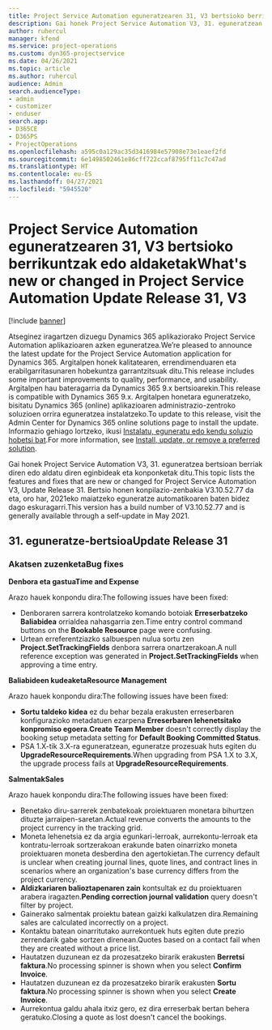 ```yaml
---
title: Project Service Automation eguneratzearen 31, V3 bertsioko berrikuntzak edo aldaketak
description: Gai honek Project Service Automation V3, 31. eguneratzean erabilgarri dauden eginbideak eta konponketak ditu.
author: ruhercul
manager: kfend
ms.service: project-operations
ms.custom: dyn365-projectservice
ms.date: 04/26/2021
ms.topic: article
ms.author: ruhercul
audience: Admin
search.audienceType:
- admin
- customizer
- enduser
search.app:
- D365CE
- D365PS
- ProjectOperations
ms.openlocfilehash: a595c0a129ac35d3416984e57908e73e1eaef2fd
ms.sourcegitcommit: 6e1498502461e86cff722ccaf8795ff11c7c47ad
ms.translationtype: HT
ms.contentlocale: eu-ES
ms.lasthandoff: 04/27/2021
ms.locfileid: "5945520"
---
```

# <a name="whats-new-or-changed-in-project-service-automation-update-release-31-v3"></a><span data-ttu-id="d8d45-103">Project Service Automation eguneratzearen 31, V3 bertsioko berrikuntzak edo aldaketak</span><span class="sxs-lookup"><span data-stu-id="d8d45-103">What's new or changed in Project Service Automation Update Release 31, V3</span></span>

[!include [banner](../includes/psa-now-project-operations.md)]

<span data-ttu-id="d8d45-104">Atseginez iragartzen dizuegu Dynamics 365 aplikaziorako Project Service Automation aplikazioaren azken eguneratzea.</span><span class="sxs-lookup"><span data-stu-id="d8d45-104">We’re pleased to announce the latest update for the Project Service Automation application for Dynamics 365.</span></span> <span data-ttu-id="d8d45-105">Argitalpen honek kalitatearen, errendimenduaren eta erabilgarritasunaren hobekuntza garrantzitsuak ditu.</span><span class="sxs-lookup"><span data-stu-id="d8d45-105">This release includes some important improvements to quality, performance, and usability.</span></span> <span data-ttu-id="d8d45-106">Argitalpen hau bateragarria da Dynamics 365 9.x bertsioarekin.</span><span class="sxs-lookup"><span data-stu-id="d8d45-106">This release is compatible with Dynamics 365 9.x.</span></span> <span data-ttu-id="d8d45-107">Argitalpen honetara eguneratzeko, bisitatu Dynamics 365 (online) aplikazioaren administrazio-zentroko soluzioen orrira eguneratzea instalatzeko.</span><span class="sxs-lookup"><span data-stu-id="d8d45-107">To update to this release, visit the Admin Center for Dynamics 365 online solutions page to install the update.</span></span> <span data-ttu-id="d8d45-108">Informazio gehiago lortzeko, ikusi [Instalatu, eguneratu edo kendu soluzio hobetsi bat](/power-platform/admin/install-remove-preferred-solution).</span><span class="sxs-lookup"><span data-stu-id="d8d45-108">For more information, see [Install, update, or remove a preferred solution](/power-platform/admin/install-remove-preferred-solution).</span></span>

<span data-ttu-id="d8d45-109">Gai honek Project Service Automation V3, 31. eguneratzea bertsioan berriak diren edo aldatu diren eginbideak eta konponketak ditu.</span><span class="sxs-lookup"><span data-stu-id="d8d45-109">This topic lists the features and fixes that are new or changed for Project Service Automation V3, Update Release 31.</span></span> <span data-ttu-id="d8d45-110">Bertsio honen konpilazio-zenbakia V3.10.52.77 da eta, oro har, 2021eko maiatzeko eguneratze automatikoaren baten bidez dago eskuragarri.</span><span class="sxs-lookup"><span data-stu-id="d8d45-110">This version has a build number of V3.10.52.77 and is generally available through a self-update in May 2021.</span></span>

## <a name="update-release-31"></a><span data-ttu-id="d8d45-111">31. eguneratze-bertsioa</span><span class="sxs-lookup"><span data-stu-id="d8d45-111">Update Release 31</span></span>

### <a name="bug-fixes"></a><span data-ttu-id="d8d45-112">Akatsen zuzenketa</span><span class="sxs-lookup"><span data-stu-id="d8d45-112">Bug fixes</span></span>

<span data-ttu-id="d8d45-113">**Denbora eta gastua**</span><span class="sxs-lookup"><span data-stu-id="d8d45-113">**Time and Expense**</span></span>

<span data-ttu-id="d8d45-114">Arazo hauek konpondu dira:</span><span class="sxs-lookup"><span data-stu-id="d8d45-114">The following issues have been fixed:</span></span>

- <span data-ttu-id="d8d45-115">Denboraren sarrera kontrolatzeko komando botoiak **Erreserbatzeko Baliabidea** orrialdea nahasgarria zen.</span><span class="sxs-lookup"><span data-stu-id="d8d45-115">Time entry control command buttons on the **Bookable Resource** page were confusing.</span></span>
- <span data-ttu-id="d8d45-116">Urtean erreferentziazko salbuespen nulua sortu zen **Project.SetTrackingFields** denbora sarrera onartzerakoan.</span><span class="sxs-lookup"><span data-stu-id="d8d45-116">A null reference exception was generated in **Project.SetTrackingFields** when approving a time entry.</span></span>

<span data-ttu-id="d8d45-117">**Baliabideen kudeaketa**</span><span class="sxs-lookup"><span data-stu-id="d8d45-117">**Resource Management**</span></span>

<span data-ttu-id="d8d45-118">Arazo hauek konpondu dira:</span><span class="sxs-lookup"><span data-stu-id="d8d45-118">The following issues have been fixed:</span></span>

- <span data-ttu-id="d8d45-119">**Sortu taldeko kidea** ez du behar bezala erakusten erreserbaren konfigurazioko metadatuen ezarpena **Erreserbaren lehenetsitako konpromiso egoera**.</span><span class="sxs-lookup"><span data-stu-id="d8d45-119">**Create Team Member** doesn't correctly display the booking setup metadata setting for **Default Booking Committed Status**.</span></span>
- <span data-ttu-id="d8d45-120">PSA 1.X-tik 3.X-ra eguneratzean, eguneratze prozesuak huts egiten du **UpgradeResourceRequirements**.</span><span class="sxs-lookup"><span data-stu-id="d8d45-120">When upgrading from PSA 1.X to 3.X, the upgrade process fails at **UpgradeResourceRequirements**.</span></span>


<span data-ttu-id="d8d45-121">**Salmentak**</span><span class="sxs-lookup"><span data-stu-id="d8d45-121">**Sales**</span></span>

<span data-ttu-id="d8d45-122">Arazo hauek konpondu dira:</span><span class="sxs-lookup"><span data-stu-id="d8d45-122">The following issues have been fixed:</span></span>

- <span data-ttu-id="d8d45-123">Benetako diru-sarrerek zenbatekoak proiektuaren monetara bihurtzen dituzte jarraipen-saretan.</span><span class="sxs-lookup"><span data-stu-id="d8d45-123">Actual revenue converts the amounts to the project currency in the tracking grid.</span></span>
- <span data-ttu-id="d8d45-124">Moneta lehenetsia ez da argia egunkari-lerroak, aurrekontu-lerroak eta kontratu-lerroak sortzerakoan erakunde baten oinarrizko moneta proiektuaren moneta desberdina den agertokietan.</span><span class="sxs-lookup"><span data-stu-id="d8d45-124">The currency default is unclear when creating journal lines, quote lines, and contract lines in scenarios where an organization's base currency differs from the project currency.</span></span>
- <span data-ttu-id="d8d45-125">**Aldizkariaren balioztapenaren zain** kontsultak ez du proiektuaren arabera iragazten.</span><span class="sxs-lookup"><span data-stu-id="d8d45-125">**Pending correction journal validation** query doesn't filter by project.</span></span>
- <span data-ttu-id="d8d45-126">Gainerako salmentak proiektu batean gaizki kalkulatzen dira.</span><span class="sxs-lookup"><span data-stu-id="d8d45-126">Remaining sales are calculated incorrectly on a project.</span></span>
- <span data-ttu-id="d8d45-127">Kontaktu batean oinarritutako aurrekontuek huts egiten dute prezio zerrendarik gabe sortzen direnean.</span><span class="sxs-lookup"><span data-stu-id="d8d45-127">Quotes based on a contact fail when they are created without a price list.</span></span>
- <span data-ttu-id="d8d45-128">Hautatzen duzunean ez da prozesatzeko birarik erakusten **Berretsi faktura**.</span><span class="sxs-lookup"><span data-stu-id="d8d45-128">No processing spinner is shown when you select **Confirm Invoice**.</span></span>
- <span data-ttu-id="d8d45-129">Hautatzen duzunean ez da prozesatzeko birarik erakusten **Sortu faktura**.</span><span class="sxs-lookup"><span data-stu-id="d8d45-129">No processing spinner is shown when you select **Create Invoice**.</span></span>
- <span data-ttu-id="d8d45-130">Aurrekontua galdu ahala itxiz gero, ez dira erreserbak bertan behera geratuko.</span><span class="sxs-lookup"><span data-stu-id="d8d45-130">Closing a quote as lost doesn't cancel the bookings.</span></span>







